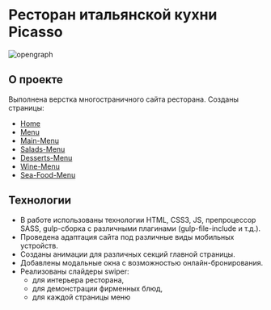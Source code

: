 # Ресторан итальянской кухни Picasso

![opengraph](https://github.com/volches/Picasso/assets/124622075/842ecab6-d45a-4bd6-84ef-7b0bd8f6251d)

## О проекте

Выполнена верстка многостраничного сайта ресторана. Созданы страницы:

- [Home](https://volches.github.io/Picasso/)
- [Menu](https://volches.github.io/Picasso/menu.html)
- [Main-Menu](https://volches.github.io/Picasso/main-menu-page.html)
- [Salads-Menu](https://volches.github.io/Picasso/salads-menu-page.html)
- [Desserts-Menu](https://volches.github.io/Picasso/desserts-menu-page.html)
- [Wine-Menu](https://volches.github.io/Picasso/wine-menu-page.html)
- [Sea-Food-Menu](https://volches.github.io/Picasso/sea-food-menu-page.html)


## Технологии

- В работе использованы технологии HTML, CSS3, JS, препроцессор SASS, gulp-сборка с различными плагинами (gulp-file-include и т.д.).
- Проведена адаптация сайта под различные виды мобильных устройств.
- Созданы анимации для различных секций главной страницы.
- Добавлены модальные окна с возможностью онлайн-бронирования.
- Реализованы слайдеры swiper:
  - для интерьера ресторана,
  - для демонстрации фирменных блюд,
  - для каждой страницы меню
